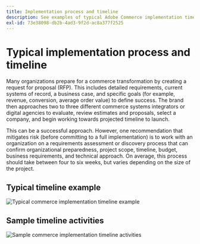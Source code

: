 ```yaml
---
title: Implementation process and timeline
description: See examples of typical Adobe Commerce implementation timelines and timeline activities.
exl-id: 73e38098-db2b-4ad3-9f2d-ac8a377f2525
---
```


# Typical implementation process and timeline

Many organizations prepare for a commerce transformation by creating a request for proposal (RFP). This includes detailed requirements, current systems of record, a business case, and specific goals (for example, revenue, conversion, average order value) to define success. The brand then approaches two to three different commerce systems integrators or digital agencies to evaluate, review estimates and proposals, select a company, and begin working towards projected timeline to launch.

This can be a successful approach. However, one recommendation that mitigates risk (before committing to a full implementation) is to work with an organization on a requirements assessment or discovery process that can confirm organizational preparedness, project scope, timeline, budget, business requirements, and technical approach. On average, this process should take between four to six weeks, but varies depending on the size of the project.

## Typical timeline example

![Typical commerce implementation timeline example](../assets/playbooks/timeline-example.svg)

## Sample timeline activities

![Sample commerce implementation timeline activities](../assets/playbooks/timeline-activities-example.svg)

